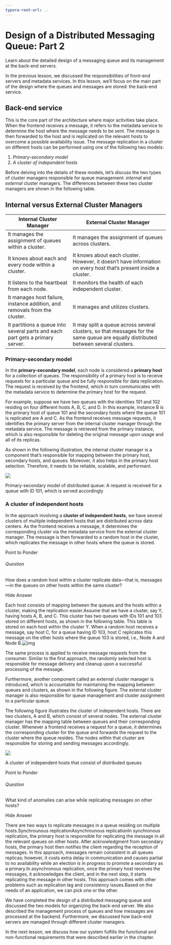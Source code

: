 ```yaml
---
typora-root-url: ..
---
```


# Design of a Distributed Messaging Queue: Part 2

Learn about the detailed design of a messaging queue and its management at the back-end servers.

In the previous lesson, we discussed the responsibilities of front-end servers and metadata services. In this lesson, we’ll focus on the main part of the design where the queues and messages are stored: the back-end service.

## Back-end service

This is the core part of the architecture where major activities take place. When the frontend receives a message, it refers to the metadata service to determine the host where the message needs to be sent. The message is then forwarded to the host and is replicated on the relevant hosts to overcome a possible availability issue. The message replication in a cluster on different hosts can be performed using one of the following two models:

1. *Primary-secondary model*
2. *A cluster of independent hosts*

Before delving into the details of these models, let’s discuss the two types of cluster managers responsible for queue management: *internal* and *external* cluster managers. The differences between these two cluster managers are shown in the following table.

## Internal versus External Cluster Managers

| **Internal Cluster Manager**                                 | **External Cluster Manager**                                 |
| ------------------------------------------------------------ | ------------------------------------------------------------ |
| It manages the assignment of queues within a cluster.        | It manages the assignment of queues across clusters.         |
| It knows about each and every node within a cluster.         | It knows about each cluster. However, it doesn’t have information on every host that’s present inside a cluster. |
| It listens to the heartbeat from each node.                  | It monitors the health of each independent cluster.          |
| It manages host failure, instance addition, and removals from the cluster. | It manages and utilizes clusters.                            |
| It partitions a queue into several parts and each part gets a primary server. | It may split a queue across several clusters, so that messages for the same queue are equally distributed between several clusters. |

### Primary-secondary model

In the **primary-secondary model**, each node is considered a **primary host** for a collection of queues. The responsibility of a primary host is to receive requests for a particular queue and be fully responsible for data replication. The request is received by the frontend, which in turn communicates with the metadata service to determine the primary host for the request.

For example, suppose we have two queues with the identities 101 and 102 residing on four different hosts A, B, C, and D. In this example, instance B is the primary host of queue 101 and the secondary hosts where the queue 101 is replicated are A and C. As the frontend receives message requests, it identifies the primary server from the internal cluster manager through the metadata service. The message is retrieved from the primary instance, which is also responsible for deleting the original message upon usage and all of its replicas.

As shown in the following illustration, the internal cluster manager is a component that’s responsible for mapping between the primary host, secondary hosts, and queues. Moreover, it also helps in the primary host selection. Therefore, it needs to be reliable, scalable, and performant.

![](/img/17-Distributed%20Messaging%20Queue/PrimarySecondaryModelOfDistributedQueue.png)

Primary-secondary model of distributed queue: A request is received for a queue with ID 101, which is served accordingly

### A cluster of independent hosts

In the approach involving a **cluster of independent hosts**, we have several clusters of multiple independent hosts that are distributed across data centers. As the frontend receives a message, it determines the corresponding cluster via the metadata service from the external cluster manager. The message is then forwarded to a random host in the cluster, which replicates the message in other hosts where the queue is stored.

Point to Ponder

###### Question

How does a random host within a cluster replicate data—that is, messages—in the queues on other hosts within the same cluster?

Hide Answer

Each host consists of mapping between the queues and the hosts within a cluster, making the replication easier.Assume that we have a cluster, say Y, having hosts A, B, and C. This cluster has two queues with IDs 101 and 103 stored on different hosts, as shown in the following table. This table is stored on each host within the cluster Y. When a random host receives a message, say host C, for a queue having ID 103, host C replicates this message on the other hosts where the queue 103 is stored, i.e., Node A and Node B.![img](/img/17-Distributed%20Messaging%20Queue/nodeTable.png)

The same process is applied to receive message requests from the consumer. Similar to the first approach, the randomly selected host is responsible for message delivery and cleanup upon a successful processing of the message.

Furthermore, another component called an external cluster manager is introduced, which is accountable for maintaining the mapping between queues and clusters, as shown in the following figure. The external cluster manager is also responsible for queue management and cluster assignment to a particular queue.

The following figure illustrates the cluster of independent hosts. There are two clusters, A and B, which consist of several nodes. The external cluster manager has the mapping table between queues and their corresponding cluster. Whenever a frontend receives a request for a queue, it determines the corresponding cluster for the queue and forwards the request to the cluster where the queue resides. The nodes within that cluster are responsible for storing and sending messages accordingly.

![](/img/17-Distributed%20Messaging%20Queue/AClusterOfIndependentHosts.png)

A cluster of independent hosts that consist of distributed queues

Point to Ponder

###### Question

What kind of anomalies can arise while replicating messages on other hosts?

Hide Answer

There are two ways to replicate messages in a queue residing on multiple hosts.Synchrounous replicationAsynchrounous replicationIn synchronous replication, the primary host is responsible for replicating the message in all the relevant queues on other hosts. After acknowledgment from secondary hosts, the primary host then notifies the client regarding the reception of messages. In this approach, messages remain consistent in all queues replicas; however, it costs extra delay in communication and causes partial to no availability while an election is in progress to promote a secondary as a primary.In asynchronous replication, once the primary host receives the messages, it acknowledges the client, and in the next step, it starts replicating the message in other hosts. This approach comes with other problems such as replication lag and consistency issues.Based on the needs of an application, we can pick one or the other.

We have completed the design of a distributed messaging queue and discussed the two models for organizing the back-end server. We also described the management process of queues and how messages are processed at the backend. Furthermore, we discussed how back-end servers are managed through different cluster managers.

In the next lesson, we discuss how our system fulfills the functional and non-functional requirements that were described earlier in the chapter.